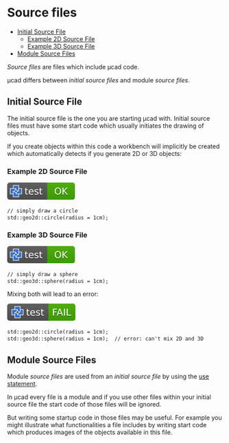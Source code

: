 # Source files

- [Initial Source File](#initial-source-file)
  - [Example 2D Source File](#example-2d-source-file)
  - [Example 3D Source File](#example-3d-source-file)
- [Module Source Files](#module-source-files)

*Source files* are files which include µcad code.

µcad differs between *initial source files* and module *source files*.

## Initial Source File

The initial source file is the one you are starting µcad with.
Initial source files must have some start code which usually initiates the drawing of objects.

If you create objects within this code a workbench will implicitly be created which automatically detects if you generate 2D or 3D objects:

### Example 2D Source File

[![test](.test/initial_source_file_2D.svg)](.test/initial_source_file_2D.log)

```µcad,initial_source_file_2D
// simply draw a circle
std::geo2d::circle(radius = 1cm);
```

### Example 3D Source File

[![test](.test/initial_source_file_3D.svg)](.test/initial_source_file_3D.log)

```µcad,initial_source_file_3D
// simply draw a sphere
std::geo3d::sphere(radius = 1cm);
```

Mixing both will lead to an error:

[![test](.test/initial_source_file_mixed.svg)](.test/initial_source_file_mixed.log)

```µcad,initial_source_file_mixed#fail
std::geo2d::circle(radius = 1cm);
std::geo3d::sphere(radius = 1cm);  // error: can't mix 2D and 3D
```

## Module Source Files

Module *source files* are used from an *initial source file* by using the
[use statement](use.md).

In µcad every file is a module and if you use other files within your initial
source file the start code of those files will be ignored.

But writing some startup code in those files may be useful.
For example you might illustrate what functionalities a file includes by writing
start code which produces images of the objects available in this file.
